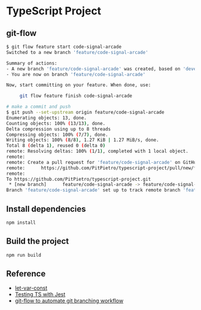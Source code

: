 # TypeScript Project

## git-flow

```bash
$ git flow feature start code-signal-arcade
Switched to a new branch 'feature/code-signal-arcade'

Summary of actions:
- A new branch 'feature/code-signal-arcade' was created, based on 'develop'
- You are now on branch 'feature/code-signal-arcade'

Now, start committing on your feature. When done, use:

     git flow feature finish code-signal-arcade

# make a commit and push
$ git push --set-upstream origin feature/code-signal-arcade
Enumerating objects: 13, done.
Counting objects: 100% (13/13), done.
Delta compression using up to 8 threads
Compressing objects: 100% (7/7), done.
Writing objects: 100% (8/8), 1.27 KiB | 1.27 MiB/s, done.
Total 8 (delta 1), reused 0 (delta 0)
remote: Resolving deltas: 100% (1/1), completed with 1 local object.
remote: 
remote: Create a pull request for 'feature/code-signal-arcade' on GitHub by visiting:
remote:      https://github.com/PitPietro/typescript-project/pull/new/feature/code-signal-arcade
remote: 
To https://github.com/PitPietro/typescript-project.git
 * [new branch]      feature/code-signal-arcade -> feature/code-signal-arcade
Branch 'feature/code-signal-arcade' set up to track remote branch 'feature/code-signal-arcade' from 'origin'.
```

## Install dependencies
```bash
npm install
```

## Build the project
```bash
npm run build
```

## Reference
- [let-var-const](https://www.tektutorialshub.com/typescript/typescript-let-var-const/)
- [Testing TS with Jest](https://itnext.io/testing-with-jest-in-typescript-cc1cd0095421)
- [git-flow to automate git branching workflow](https://jeffkreeftmeijer.com/git-flow/)
